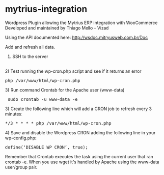 # mytrius-integration
Wordpress Plugin allowing the Mytrius ERP integration with WooCommerce
Developed and maintained by Thiago Mello - Vizad

Using the API documented here: http://wsdoc.mitryusweb.com.br/Doc

Add and refresh all data.

1) SSH to the server
<br>
2) Test running the wp-cron.php script and see if it returns an error
<pre>php /var/www/html/wp-cron.php</pre>
3) Run command Crontab for the Apache user (www-data)
<pre> sudo crontab -u www-data -e</pre>
3) Create the following line which will add a CRON job to refresh every 3 minutes:
<pre>
*/3 * * * * php /var/www/html/wp-cron.php
</pre>
4) Save and disable the Wordpress CRON adding the following line in your wp-config.php:
<pre>
define(‘DISABLE_WP_CRON’, true);
</pre>


Remember that Crontab executes the task using the current user that ran crontab -e. When you use wget it's handled by Apache using the www-data user/group pair.


